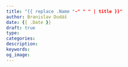 ```yaml
---
title: "{{ replace .Name "-" " " | title }}"
author: Branislav Dudáš
date: {{ .Date }}
draft: true
type: 
categories: 
description: 
keywords: 
og_image: 
---
```


